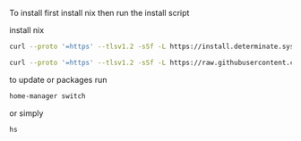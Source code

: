 To install first install nix then run the install script

install nix 
```sh 
curl --proto '=https' --tlsv1.2 -sSf -L https://install.determinate.systems/nix | sh -s -- install
```

```sh 
curl --proto '=https' --tlsv1.2 -sSf -L https://raw.githubusercontent.com/NickSpinosa/.dotfiles/nix/bin/install.sh | sh -s
```

to update or packages run
```sh 
home-manager switch
```
or simply
```sh 
hs
```

